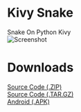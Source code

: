 # Kivy Snake
Snake On Python Kivy<br />
![Screenshot](https://user-images.githubusercontent.com/68371847/105579277-2c16f600-5db8-11eb-9c12-817f38351da3.png)
# Downloads
[Source Code (.ZIP)](https://github.com/Pixelsuft/kivy-snake/archive/%E2%80%AE.zip)<br />
[Source Code (.TAR.GZ)](https://github.com/Pixelsuft/kivy-snake/archive/%E2%80%AE.tar.gz)<br />
[Android (.APK)](https://github.com/Pixelsuft/kivy-snake/releases/download/%E2%80%AE/pixelsuftsnake-0.1-armeabi-v7a-debug.apk)
